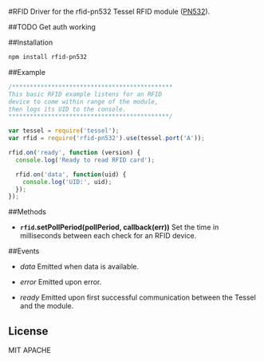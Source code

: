 #RFID
Driver for the rfid-pn532 Tessel RFID module ([PN532](http://www.adafruit.com/datasheets/pn532longds.pdf)).

##TODO
Get auth working

##Installation
```sh
npm install rfid-pn532
```
##Example
```js
/*********************************************
This basic RFID example listens for an RFID
device to come within range of the module,
then logs its UID to the console.
*********************************************/

var tessel = require('tessel');
var rfid = require('rfid-pn532').use(tessel.port('A'));

rfid.on('ready', function (version) {
  console.log('Ready to read RFID card');

  rfid.on('data', function(uid) {
    console.log('UID:', uid);
  });
});
```

##Methods

*  **`rfid`.setPollPeriod(pollPeriod, callback(err))** Set the time in milliseconds between each check for an RFID device.

##Events

* *data* Emitted when data is available.

* *error* Emitted upon error.

* *ready* Emitted upon first successful communication between the Tessel and the module.

## License
MIT
APACHE
